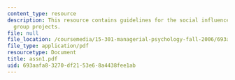 ```yaml
---
content_type: resource
description: This resource contains guidelines for the social influence paper and
  group projects.
file: null
file_location: /coursemedia/15-301-managerial-psychology-fall-2006/693aafa83270df2153e68a4438fee1ab_assn1.pdf
file_type: application/pdf
resourcetype: Document
title: assn1.pdf
uid: 693aafa8-3270-df21-53e6-8a4438fee1ab
---
```

